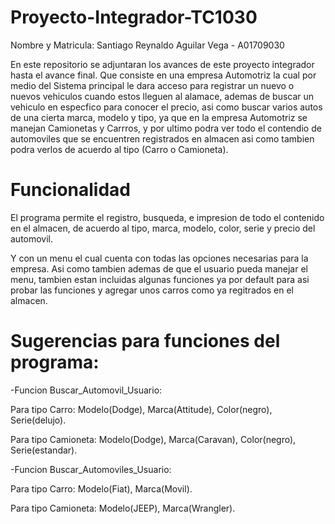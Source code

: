 # Proyecto-Integrador-TC1030
Nombre y Matricula: Santiago Reynaldo Aguilar Vega - A01709030

En este repositorio se adjuntaran los avances de este proyecto integrador hasta el avance final. Que consiste en una empresa Automotriz la cual por medio del Sistema principal le dara acceso para registrar un nuevo o nuevos vehiculos cuando estos lleguen al alamace, ademas de buscar un vehiculo en especfico para conocer el precio, asi como buscar varios autos de una cierta marca, modelo y tipo, ya que en la empresa Automotriz se manejan Camionetas y Carrros, y por ultimo podra ver todo el contendio de automoviles que se encuentren registrados en almacen asi como tambien podra verlos de acuerdo al tipo (Carro o Camioneta).

# Funcionalidad
El programa permite el registro, busqueda, e impresion de todo el contenido en el almacen, de acuerdo al tipo, marca, modelo, color, serie y precio del automovil.

Y con un menu el cual cuenta con todas las opciones necesarias para la empresa. Asi como tambien ademas de que el usuario pueda manejar el menu, tambien estan incluidas algunas funciones ya por default para asi probar las funciones y agregar unos carros como ya regitrados en el almacen. 

# Sugerencias para funciones del programa:

-Funcion Buscar_Automovil_Usuario: 

  Para tipo Carro: Modelo(Dodge), Marca(Attitude), Color(negro), Serie(delujo).
  
  Para tipo Camioneta: Modelo(Dodge), Marca(Caravan), Color(negro), Serie(estandar).

-Funcion Buscar_Automoviles_Usuario:

  Para tipo Carro: Modelo(Fiat), Marca(Movil).
  
  Para tipo Camioneta: Modelo(JEEP), Marca(Wrangler).
